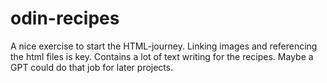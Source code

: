 # odin-recipes
A nice exercise to start the HTML-journey. Linking images and referencing the html files is key. Contains a lot of text writing for the recipes. Maybe a GPT could do that job for later projects.